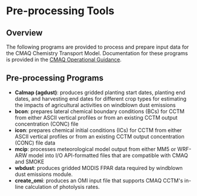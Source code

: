 Pre-processing Tools
========

## Overview
The following programs are provided to process and prepare input data for the CMAQ Chemistry Transport Model.  Documentation for these programs is provided in the [CMAQ Operational Guidance](../DOCS/User_Manual/README.md).  

## Pre-processing Programs
* **Calmap (agdust)**:  produces gridded planting start dates, planting end dates, and harvesting end dates for different crop types for estimating the impacts of agricultural activities on windblown dust emissions
* **bcon**: prepares lateral chemical boundary conditions (BCs) for CCTM from either ASCII vertical profiles or from an existing CCTM output concentration (CONC) file
* **icon**: prepares chemical initial conditions (ICs) for CCTM from either ASCII vertical profiles or from an existing CCTM output concentration (CONC) file
data
* **mcip**: processes meteorological model output from either MM5 or WRF-ARW model into I/O API-formatted files that are compatible with CMAQ and SMOKE
* **wbdust**: produces gridded MODIS FPAR data required by windblown dust emissions module.   
* **create_omi**: produces an OMI input file that supports CMAQ CCTM's in-line calculation of photolysis rates.
 
